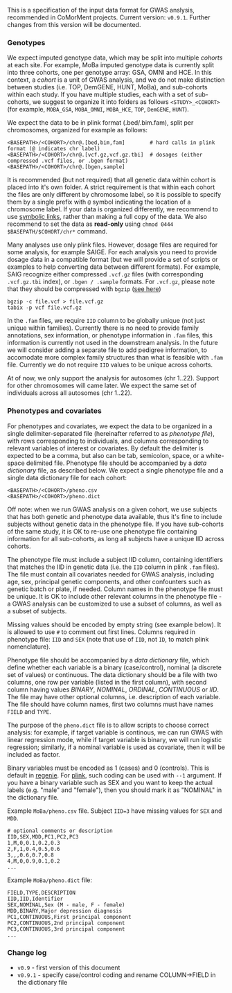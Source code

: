 This is a specification of the input data format for GWAS anslysis, recommended in CoMorMent projects.
Current version: ``v0.9.1``. Further changes from this version will be documented.

### Genotypes
 
We expect imputed genotype data, which may be split into multiple *cohorts* at each site.
For example, MoBa imputed genotype data is currently split into three cohorts, one per genotype array: GSA, OMNI and HCE.
In this context, a *cohort* is a unit of GWAS analysis, and we do not make distinction between studies (i.e. TOP, DemGENE, HUNT, MoBa),
and sub-cohorts within each study.
If you have multiple studies, each with a set of sub-cohorts,
we suggest to organize it into folders as follows ``<STUDY>_<COHORT>``
(for example, ``MOBA_GSA``, ``MOBA_OMNI``, ``MOBA_HCE``, ``TOP``, ``DemGENE``, ``HUNT``).

We expect the data to be in plink format (.bed/.bim.fam), split per chromosomes, organized for example as follows:
```
<BASEPATH>/<COHORT>/chr@.[bed,bim,fam]        # hard calls in plink format (@ indicates chr label)
<BASEPATH>/<COHORT>/chr@.[vcf.gz,vcf.gz.tbi]  # dosages (either compressed .vcf files, or .bgen format)
<BASEPATH>/<COHORT>/chr@.[bgen,sample]
```

It is recommended (but not required) that all genetic data within cohort is placed into it's own folder.
A strict requirement is that within each cohort the files are only different by chromosome label, so it is possible
to specify them by a single prefix with ``@`` symbol indicating the location of a chromosome label.
If your data is organized differently, we recommend to use 
[symbolic links](https://stackoverflow.com/questions/1951742/how-can-i-symlink-a-file-in-linux),
rather than making a full copy of the data.
We also recommend to set the data as **read-only** using ``chmod 0444 $BASEPATH/$COHORT/chr*`` command.

Many analyses use only plink files.
However, dosage files are required for some analysis, for example SAIGE.
For each analysis you need to provide dosage data in a compatible format
(but we will provide a set of scripts or examples to help converting data between different formats).
For example, SAIG recognize either compressed ``.vcf.gz`` files (with corresponding ``.vcf.gz.tbi`` index),
or ``.bgen / .sample`` formats.
For ``.vcf.gz``, please note that they should be compressed with ``bgzip`` ([see here](https://www.biostars.org/p/59492/))
```
bgzip -c file.vcf > file.vcf.gz
tabix -p vcf file.vcf.gz
```

In the ``.fam`` files, we require ``IID`` column to be globally unique (not just unique within families).
Currently there is no need to provide family annotations, sex information, or phenotype information in ``.fam`` files,
this information is currently not used in the downstream analysis.
In the future we will consider adding a separate file to add pedigree information,
to accomodate more complex family structures than what is feasible with ``.fam`` file.
Currently we do not require ``IID`` values to be unique across cohorts.
  
At of now, we only support the analysis for autosomes (chr 1..22).
Support for other chromosomes will came later.
We expect the same set of individuals across all autosomes (chr 1..22). 
   
### Phenotypes and covariates

For phenotypes and covariates, we expect the data to be organized in a single delimiter-separated file (hereinafter referred to as *phenotype file*), 
with rows corresponding to individuals, and columns corresponding to relevant variables of interest or covariates.
By default the delimiter is expected to be a comma, but also can be tab, semicolon, space, or a white-space delimited file.
Phenotype file should be accompanied by a *data dictionary* file, as described below.
We expect a single phenotype file and a single data dictionary file for each cohort:
```
<BASEPATH>/<COHORT>/pheno.csv
<BASEPATH>/<COHORT>/pheno.dict
```
Off note: when we run GWAS analysis on a given cohort, we use subjects that has both genetic and phenotype data available, 
thus it's fine to include subjects without genetic data in the phenotype file.
If you have sub-cohorts of the same study, it is OK to re-use one phenotype file containing information for all sub-cohorts,
as long all subjects have a unique IID across cohorts. 

The phenotype file must include a subject IID column, containing identifiers that matches the IID in genetic data
(i.e. the ``IID`` column in plink ``.fam`` files).
The file must contain all covariates needed for GWAS analysis, including age, sex, principal genetic components, 
and other confounters such as genetic batch or plate, if needed. Column names in the phenotype file must be unique. 
It is OK to include other relevant columns in the phenotype file - a GWAS analysis can be customized to use a subset of columns, 
as well as a subset of subjects.

Missing values should be encoded by empty string (see example below).
It is allowed to use ``#`` to comment out first lines.
Columns required in phenotype file: ``IID`` and ``SEX`` (note that use of ``IID``, not ``ID``, to match plink nomenclature).

Phenotype file should be accompanied by a *data dictionary* file, 
which define whether each variable is a binary (case/control), nominal (a discrete set of values) or continuous.
The data dictionary should be a file with two columns, one row per variable (listed in the first column),
with second column having values *BINARY*, *NOMINAL*, *ORDINAL*, *CONTINUOUS* or *IID*.
The file may have other optional columns, i.e. description of each variable.
The file should have column names, first two columns must have names ``FIELD`` and ``TYPE``.

The purpose of the ``pheno.dict`` file is to allow scripts to choose correct analysis:
for example, if target variable is continous, we can run GWAS with linear regression mode,
while if target variable is binary, we will run logistic regression;
similarly, if a nominal variable is used as covariate, then it will be included as factor.

Binary variables must be encoded as 1 (cases) and 0 (controls).
This is default in [regenie](https://rgcgithub.github.io/regenie/options/#phenotype-file-format).
For [plink](https://www.cog-genomics.org/plink2/formats), such coding can be used with ``--1`` argument.
If you have a binary variable such as SEX and you want to keep the actual labels (e.g. "male" and "female"),
then you should mark it as "NOMINAL" in the dictionary file.

Example ``MoBa/pheno.csv`` file. Subject ``IID=3`` have missing values for ``SEX`` and ``MDD``.
```
# optional comments or description
IID,SEX,MDD,PC1,PC2,PC3
1,M,0,0.1,0.2,0.3
2,F,1,0.4,0.5,0.6
3,,,0.6,0.7,0.8
4,M,0,0.9,0.1,0.2
...
```

Example ``MoBa/pheno.dict`` file:
```
FIELD,TYPE,DESCRIPTION
IID,IID,Identifier
SEX,NOMINAL,Sex (M - male, F - female)
MDD,BINARY,Major depression diagnosis
PC1,CONTINUOUS,First principal component
PC2,CONTINUOUS,2nd principal component
PC3,CONTINUOUS,3rd principal component
...
```

### Change log

* ``v0.9`` - first version of this document
* ``v0.9.1`` - specify case/control coding and rename COLUMN->FIELD in the dictionary file
